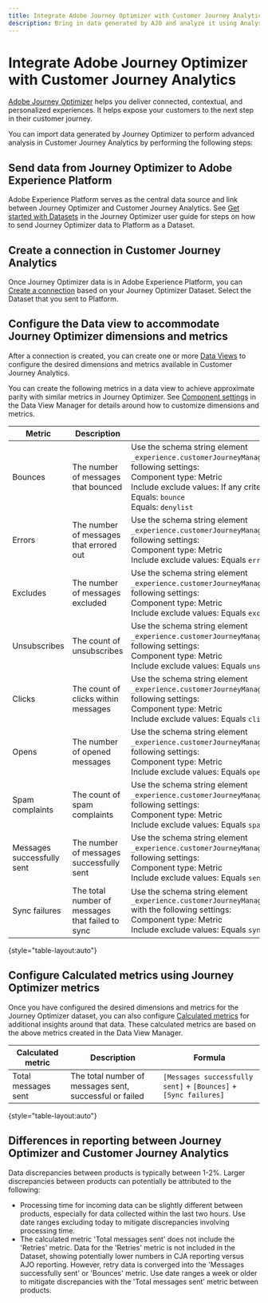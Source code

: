 ```yaml
---
title: Integrate Adobe Journey Optimizer with Customer Journey Analytics
description: Bring in data generated by AJO and analyze it using Analysis Workspace within CJA.
---
```


# Integrate Adobe Journey Optimizer with Customer Journey Analytics

[Adobe Journey Optimizer](https://experienceleague.adobe.com/docs/journey-optimizer/using/get-started/get-started.html) helps you deliver connected, contextual, and personalized experiences. It helps expose your customers to the next step in their customer journey.

You can import data generated by Journey Optimizer to perform advanced analysis in Customer Journey Analytics by performing the following steps:

## Send data from Journey Optimizer to Adobe Experience Platform

Adobe Experience Platform serves as the central data source and link between Journey Optimizer and Customer Journey Analytics. See [Get started with Datasets](https://experienceleague.adobe.com/docs/journey-optimizer/using/data-management/datasets/get-started-datasets.html) in the Journey Optimizer user guide for steps on how to send Journey Optimizer data to Platform as a Dataset.

## Create a connection in Customer Journey Analytics

Once Journey Optimizer data is in Adobe Experience Platform, you can [Create a connection](/help/connections/create-connection.md) based on your Journey Optimizer Dataset. Select the Dataset that you sent to Platform.

## Configure the Data view to accommodate Journey Optimizer dimensions and metrics

After a connection is created, you can create one or more [Data Views](/help/data-views/create-dataview.md) to configure the desired dimensions and metrics available in Customer Journey Analytics.

You can create the following metrics in a data view to achieve approximate parity with similar metrics in Journey Optimizer. See [Component settings](/help/data-views/component-settings/overview.md) in the Data View Manager for details around how to customize dimensions and metrics.

| Metric | Description | Data View settings |
| --- | --- | --- |
| Bounces | The number of messages that bounced | Use the schema string element `_experience.customerJourneyManagement.messageDeliveryfeedback.feedbackStatus` with the following settings:<br>Component type: Metric<br>Include exclude values: If any criteria are met<br>Equals: `bounce`<br>Equals: `denylist` |
| Errors | The number of messages that errored out | Use the schema string element `_experience.customerJourneyManagement.messageDeliveryfeedback.feedbackStatus` with the following settings:<br>Component type: Metric<br>Include exclude values: Equals `error` |
| Excludes | The number of messages excluded | Use the schema string element `_experience.customerJourneyManagement.messageDeliveryfeedback.feedbackStatus` with the following settings:<br>Component type: Metric<br>Include exclude values: Equals `exclude` |
| Unsubscribes | The count of unsubscribes | Use the schema string element `_experience.customerJourneyManagement.messageInteraction.interactionType` with the following settings:<br>Component type: Metric<br>Include exclude values: Equals `unsubscribe` |
| Clicks | The count of clicks within messages | Use the schema string element `_experience.customerJourneyManagement.messageInteraction.interactionType` with the following settings:<br>Component type: Metric<br>Include exclude values: Equals `click` |
| Opens | The number of opened messages | Use the schema string element `_experience.customerJourneyManagement.messageInteraction.interactionType` with the following settings:<br>Component type: Metric<br>Include exclude values: Equals `open` |
| Spam complaints | The count of spam complaints | Use the schema string element `_experience.customerJourneyManagement.messageInteraction.interactionType` with the following settings:<br>Component type: Metric<br>Include exclude values: Equals `spam_complaint` |
| Messages successfully sent | The number of messages successfully sent | Use the schema string element `_experience.customerJourneyManagement.messageDeliveryfeedback.feedbackStatus` with the following settings:<br>Component type: Metric<br>Include exclude values: Equals `sent` |
| Sync failures | The total number of messages that failed to sync | Use the schema string element `_experience.customerJourneyManagement.messageDeliveryfeedback.messageFailure.category` with the following settings:<br>Component type: Metric<br>Include exclude values: Equals `sync` |

{style="table-layout:auto"}

## Configure Calculated metrics using Journey Optimizer metrics

Once you have configured the desired dimensions and metrics for the Journey Optimizer dataset, you can also configure [Calculated metrics](/help/components/calc-metrics/calc-metr-overview.md) for additional insights around that data. These calculated metrics are based on the above metrics created in the Data View Manager.

| Calculated metric | Description | Formula |
| --- | --- | --- |
| Total messages sent | The total number of messages sent, successful or failed | `[Messages successfully sent]` + `[Bounces]` + `[Sync failures]` |

{style="table-layout:auto"}

## Differences in reporting between Journey Optimizer and Customer Journey Analytics

Data discrepancies between products is typically between 1-2%. Larger discrepancies between products can potentially be attributed to the following:

* Processing time for incoming data can be slightly different between products, especially for data collected within the last two hours. Use date ranges excluding today to mitigate discrepancies involving processing time.
* The calculated metric 'Total messages sent' does not include the 'Retries' metric. Data for the 'Retries' metric is not included in the Dataset, showing potentially lower numbers in CJA reporting versus AJO reporting. However, retry data is converged into the 'Messages successfully sent' or 'Bounces' metric. Use date ranges a week or older to mitigate discrepancies with the 'Total messages sent' metric between products.
